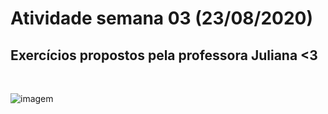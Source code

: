 # Atividade semana 03 (23/08/2020)

## Exercícios propostos pela professora Juliana <3
&nbsp;

![imagem](https://media.giphy.com/media/dZX3AduGrY3uJ7qCsx/giphy.gif)